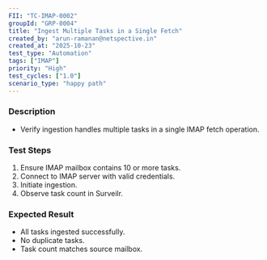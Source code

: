 ```yaml
---
FII: "TC-IMAP-0002"
groupId: "GRP-0004"
title: "Ingest Multiple Tasks in a Single Fetch"
created_by: "arun-ramanan@netspective.in"
created_at: "2025-10-23"
test_type: "Automation"
tags: ["IMAP"]
priority: "High"
test_cycles: ["1.0"]
scenario_type: "happy path"
---
```


### Description
- Verify ingestion handles multiple tasks in a single IMAP fetch operation.

### Test Steps
1. Ensure IMAP mailbox contains 10 or more tasks.  
2. Connect to IMAP server with valid credentials.  
3. Initiate ingestion.  
4. Observe task count in Surveilr.

### Expected Result
- All tasks ingested successfully.  
- No duplicate tasks.  
- Task count matches source mailbox.
